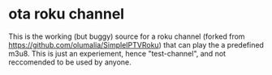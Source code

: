 # ota roku channel

This is the working (but buggy) source for a roku channel (forked from https://github.com/olumalia/SimpleIPTVRoku) that can play the a predefined m3u8. This is just an experiement, hence "test-channel", and not reccomended to be used by anyone.
